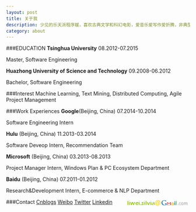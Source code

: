 ```yaml
---
layout: post
title: 关于我
description: 少见的乐天派程序媛，喜欢古典文学和科幻电影，爱音乐爱写作爱折腾，非典型90后，典型狮子座<(=⌒_⌒=)>
category: about
---
```


###EDUCATION 
__Tsinghua University__ 08.2012-07.2015

Master, Software Engineering

__Huazhong University of Science and Technology__ 09.2008-06.2012

Bachelor, Software Engineering

###Interest
Machine Learning, Text Mining, Distributed Computing, Agile Project Management

###Work Experiences
__Google__(Beijing, China) 07.2014-10.2014

Software Engineering Intern

__Hulu__ (Beijing, China) 11.2013-03.2014

Software Deveop Intern, Recommendation Team

__Microsoft__ (Beijing, China)	 03.2013-08.2013

Project Manager Intern, Windows Plan & PC Ecosystem Department

__Baidu__ (Beijing, China)	 07.2011-01.2012

Research&Development Intern, E-commerce & NLP Department

###Contact
[Cnblogs](http://wei-li.cnblogs.com)
[Weibo](http://weibo.com/silviaazaaza)
[Twitter](https://twitter.com/Silviaazaaza)
[Linkedin](https://www.linkedin.com/profile/view?id=291965977)
<img src="/images/wei-gmail.gif" align=right>
